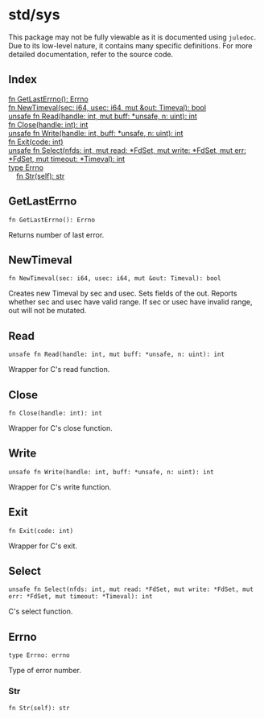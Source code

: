 # std/sys

This package may not be fully viewable as it is documented using `juledoc`. Due to its low-level nature, it contains many specific definitions. For more detailed documentation, refer to the source code.

## Index

[fn GetLastErrno\(\): Errno](#getlasterrno)\
[fn NewTimeval\(sec: i64, usec: i64, mut &amp;out: Timeval\): bool](#newtimeval)\
[unsafe fn Read\(handle: int, mut buff: \*unsafe, n: uint\): int](#read)\
[fn Close\(handle: int\): int](#close)\
[unsafe fn Write\(handle: int, buff: \*unsafe, n: uint\): int](#write)\
[fn Exit\(code: int\)](#exit)\
[unsafe fn Select\(nfds: int, mut read: \*FdSet, mut write: \*FdSet, mut err: \*FdSet, mut timeout: \*Timeval\): int](#select)\
[type Errno](#errno)\
&nbsp;&nbsp;&nbsp;&nbsp;[fn Str\(self\): str](#str)



## GetLastErrno
```jule
fn GetLastErrno(): Errno
```
Returns number of last error\.

## NewTimeval
```jule
fn NewTimeval(sec: i64, usec: i64, mut &out: Timeval): bool
```
Creates new Timeval by sec and usec\. Sets fields of the out\. Reports whether sec and usec have valid range\. If sec or usec have invalid range, out will not be mutated\.

## Read
```jule
unsafe fn Read(handle: int, mut buff: *unsafe, n: uint): int
```
Wrapper for C&#39;s read function\.

## Close
```jule
fn Close(handle: int): int
```
Wrapper for C&#39;s close function\.

## Write
```jule
unsafe fn Write(handle: int, buff: *unsafe, n: uint): int
```
Wrapper for C&#39;s write function\.

## Exit
```jule
fn Exit(code: int)
```
Wrapper for C&#39;s exit\.

## Select
```jule
unsafe fn Select(nfds: int, mut read: *FdSet, mut write: *FdSet, mut err: *FdSet, mut timeout: *Timeval): int
```
C&#39;s select function\.

## Errno
```jule
type Errno: errno
```
Type of error number\.

### Str
```jule
fn Str(self): str
```